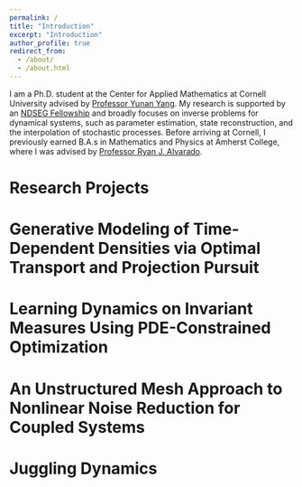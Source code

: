```yaml
---
permalink: /
title: "Introduction"
excerpt: "Introduction"
author_profile: true
redirect_from: 
  - /about/
  - /about.html
---
```


I am a Ph.D. student at the Center for Applied Mathematics at Cornell University advised by [Professor Yunan Yang](https://as.cornell.edu/people/yunan-yang). My research is supported by an [NDSEG Fellowship](https://ndseg.sysplus.com/) and broadly focuses on inverse problems for dynamical systems, such as parameter estimation, state reconstruction, and the interpolation of stochastic processes. Before arriving at Cornell, I previously earned B.A.s in Mathematics and Physics at Amherst College, where I was advised by [Professor Ryan J. Alvarado](https://www.amherst.edu/people/facstaff/rjalvarado). 

Research Projects
====
Generative Modeling of Time-Dependent Densities via Optimal Transport and Projection Pursuit
==
Learning Dynamics on Invariant Measures Using PDE-Constrained Optimization
==
An Unstructured Mesh Approach to Nonlinear Noise Reduction for Coupled Systems
==
Juggling Dynamics
==
